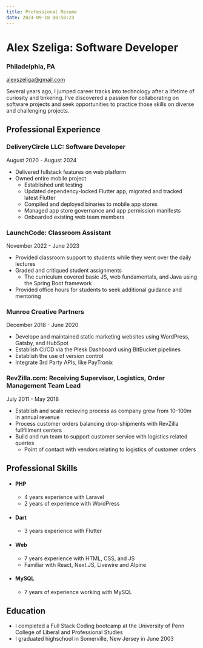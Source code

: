 ```yaml
---
title: Professional Resume
date: 2024-09-18 08:58:23
---
```

# Alex Szeliga: Software Developer
### Philadelphia, PA
[alexszeliga@gmail.com](mailto:alexszeliga@gmail.com)


Several years ago, I jumped career tracks into technology after a lifetime of curiosity and tinkering. I’ve discovered a passion for collaborating on software projects and seek opportunities to practice those skills on diverse and challenging projects.

## Professional Experience

### DeliveryCircle LLC: Software Developer

August 2020 - August 2024

- Delivered fullstack features on web platform
- Owned entire mobile project
  - Established unit testing
  - Updated dependency-locked Flutter app, migrated and tracked latest Flutter
  - Compiled and deployed binaries to mobile app stores
  - Managed app store governance and app permission manifests
  - Onboarded existing web team members

### LaunchCode: Classroom Assistant

November 2022 - June 2023

- Provided classroom support to students while they went over the daily lectures
- Graded and critiqued student assignments
  - The curriculum covered basic JS, web fundamentals, and Java using the Spring Boot framework
- Provided office hours for students to seek additional guidance and mentoring

### Munroe Creative Partners

December 2018 - June 2020

- Develope and maintained static marketing websites using WordPress, Gatsby, and HubSpot
- Establish CI/CD via the Plesk Dashboard using BitBucket pipelines
- Establish the use of version control
- Integrate 3rd Party APIs, like PayTronix

### RevZilla.com: Receiving Supervisor, Logistics, Order Management Team Lead

July 2011 - May 2018

- Establish and scale recieving process as company grew from 10-100m in annual revenue
- Process customer orders balancing drop-shipments with RevZilla fullfillment centers
- Build and run team to support customer service with logistics related queries
  - Point of contact with vendors relating to logistics of customer orders

## Professional Skills

- #### PHP
  - 4 years experience with Laravel
  - 2 years of experience with WordPress
- #### Dart
  - 3 years experience with Flutter
- #### Web
  - 7 years experience with HTML, CSS, and JS
  - Familiar with React, Next.JS, Livewire and Alpine
- #### MySQL
  - 7 years of experience working with MySQL

## Education

- I completed a Full Stack Coding bootcamp at the University of Penn College of Liberal and Professional Studies
- I graduated highschool in Somerville, New Jersey in June 2003 